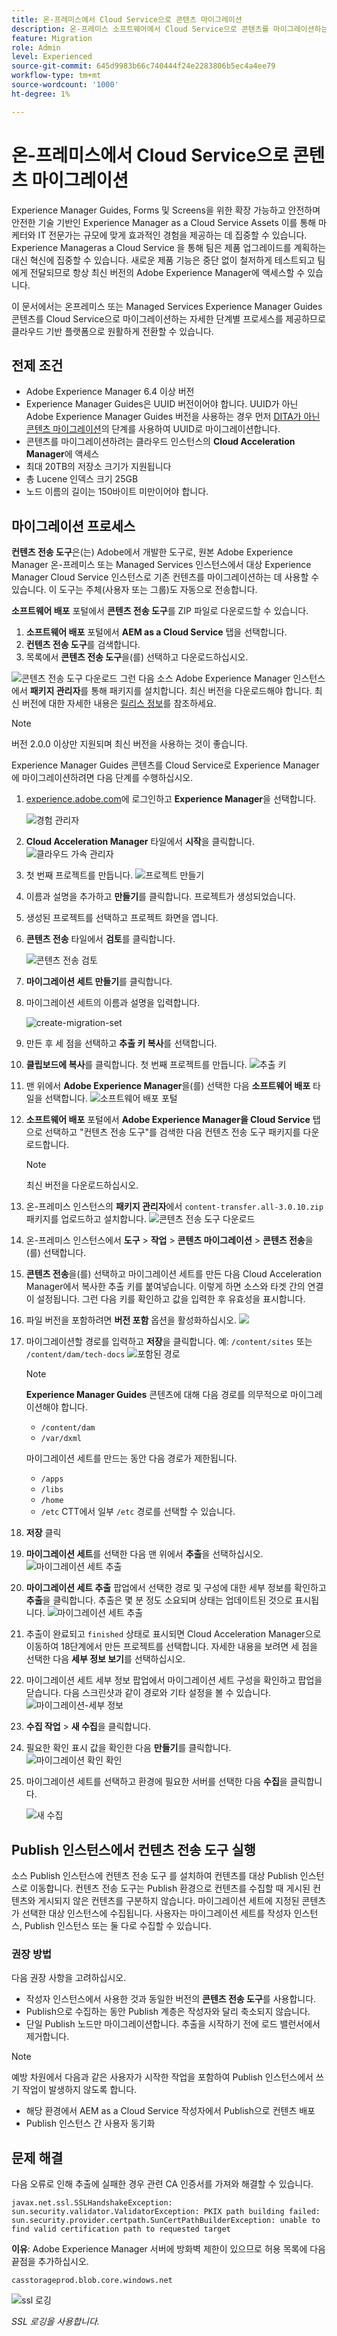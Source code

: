 ```yaml
---
title: 온-프레미스에서 Cloud Service으로 콘텐츠 마이그레이션
description: 온-프레미스 소프트웨어에서 Cloud Service으로 콘텐츠를 마이그레이션하는 방법에 대해 알아봅니다.
feature: Migration
role: Admin
level: Experienced
source-git-commit: 645d9983b66c740444f24e2283806b5ec4a4ee79
workflow-type: tm+mt
source-wordcount: '1000'
ht-degree: 1%

---
```


# 온-프레미스에서 Cloud Service으로 콘텐츠 마이그레이션

Experience Manager Guides, Forms 및 Screens을 위한 확장 가능하고 안전하며 안전한 기술 기반인 Experience Manager as a Cloud Service Assets 이를 통해 마케터와 IT 전문가는 규모에 맞게 효과적인 경험을 제공하는 데 집중할 수 있습니다.
Experience Manageras a Cloud Service 을 통해 팀은 제품 업그레이드를 계획하는 대신 혁신에 집중할 수 있습니다. 새로운 제품 기능은 중단 없이 철저하게 테스트되고 팀에게 전달되므로 항상 최신 버전의 Adobe Experience Manager에 액세스할 수 있습니다.

이 문서에서는 온프레미스 또는 Managed Services Experience Manager Guides 콘텐츠를 Cloud Service으로 마이그레이션하는 자세한 단계별 프로세스를 제공하므로 클라우드 기반 플랫폼으로 원활하게 전환할 수 있습니다.

## 전제 조건

* Adobe Experience Manager 6.4 이상 버전
* Experience Manager Guides은 UUID 버전이어야 합니다. UUID가 아닌 Adobe Experience Manager Guides 버전을 사용하는 경우 먼저 [DITA가 아닌 콘텐츠 마이그레이션](../install-guide/migrate-uuid-non-uuid.md)의 단계를 사용하여 UUID로 마이그레이션합니다.
* 콘텐츠를 마이그레이션하려는 클라우드 인스턴스의 **Cloud Acceleration Manager**&#x200B;에 액세스
* 최대 20TB의 저장소 크기가 지원됩니다
* 총 Lucene 인덱스 크기 25GB
* 노드 이름의 길이는 150바이트 미만이어야 합니다.


## 마이그레이션 프로세스

**컨텐츠 전송 도구**은(는) Adobe에서 개발한 도구로, 원본 Adobe Experience Manager 온-프레미스 또는 Managed Services 인스턴스에서 대상 Experience Manager Cloud Service 인스턴스로 기존 컨텐츠를 마이그레이션하는 데 사용할 수 있습니다.
이 도구는 주체(사용자 또는 그룹)도 자동으로 전송합니다.

**소프트웨어 배포** 포털에서 **콘텐츠 전송 도구**&#x200B;를 ZIP 파일로 다운로드할 수 있습니다.

1. **소프트웨어 배포** 포털에서 **AEM as a Cloud Service** 탭을 선택합니다.
1. **컨텐츠 전송 도구**&#x200B;를 검색합니다.
1. 목록에서 **콘텐츠 전송 도구**&#x200B;을(를) 선택하고 다운로드하십시오.

![콘텐츠 전송 도구 다운로드](./assets/content-transfer-tool-software-portal.png)
그런 다음 소스 Adobe Experience Manager 인스턴스에서 **패키지 관리자**를 통해 패키지를 설치합니다. 최신 버전을 다운로드해야 합니다.
최신 버전에 대한 자세한 내용은 [릴리스 정보](https://experienceleague.adobe.com/docs/experience-manager-cloud-service/content/release-notes/release-notes/release-notes-current.html?lang=en)를 참조하세요.

>[!NOTE]
> 
> 버전 2.0.0 이상만 지원되며 최신 버전을 사용하는 것이 좋습니다.





Experience Manager Guides 콘텐츠를 Cloud Service로 Experience Manager에 마이그레이션하려면 다음 단계를 수행하십시오.

1. [experience.adobe.com](https://experience.adobe.com/)에 로그인하고 **Experience Manager**&#x200B;을 선택합니다.

   ![경험 관리자](./assets/migration-experience-manager.png)


1. **Cloud Acceleration Manager** 타일에서 **시작**을 클릭합니다.
   ![클라우드 가속 관리자](./assets/migration-experience-manager-cloud.png)

1. 첫 번째 프로젝트를 만듭니다.
   ![프로젝트 만들기](./assets/migration-cloud-create-project.png)

1. 이름과 설명을 추가하고 **만들기**&#x200B;를 클릭합니다. 프로젝트가 생성되었습니다.
1. 생성된 프로젝트를 선택하고 프로젝트 화면을 엽니다.
1. **콘텐츠 전송** 타일에서 **검토**&#x200B;를 클릭합니다.

   ![콘텐츠 전송 검토](./assets/migration-content-transfer-review.png)

1. **마이그레이션 세트 만들기**&#x200B;를 클릭합니다.

1. 마이그레이션 세트의 이름과 설명을 입력합니다.


   ![create-migration-set](./assets/migration-cloud-create-migration-set.png)


1. 만든 후 세 점을 선택하고 **추출 키 복사**&#x200B;를 선택합니다.


1. **클립보드에 복사**를 클릭합니다. 첫 번째 프로젝트를 만듭니다.
   ![추출 키](./assets/migration-copy-to-clipboard.png)

1. 맨 위에서 **Adobe Experience Manager**&#x200B;을(를) 선택한 다음 **소프트웨어 배포** 타일을 선택합니다.
   ![소프트웨어 배포 포털](./assets/migration-software-portal.png)


1. **소프트웨어 배포** 포털에서 **Adobe Experience Manager을 Cloud Service** 탭으로 선택하고 &quot;컨텐츠 전송 도구&quot;를 검색한 다음 컨텐츠 전송 도구 패키지를 다운로드합니다.

   >[!NOTE]
   >
   >  최신 버전을 다운로드하십시오.

1. 온-프레미스 인스턴스의 **패키지 관리자**&#x200B;에서 `content-transfer.all-3.0.10.zip` 패키지를 업로드하고 설치합니다.
   ![콘텐츠 전송 도구 다운로드](./assets/content-transfer-tool-software-portal.png)


1. 온-프레미스 인스턴스에서 **도구** > **작업** > **콘텐츠 마이그레이션** > **콘텐츠 전송**&#x200B;을(를) 선택합니다.


1. **콘텐츠 전송**&#x200B;을(를) 선택하고 마이그레이션 세트를 만든 다음 Cloud Acceleration Manager에서 복사한 추출 키를 붙여넣습니다. 이렇게 하면 소스와 타겟 간의 연결이 설정됩니다. 그런 다음 키를 확인하고 값을 입력한 후 유효성을 표시합니다.

1. 파일 버전을 포함하려면 **버전 포함** 옵션을 활성화하십시오.
   ![](./assets/migration-create-migration-set.png)

1. 마이그레이션할 경로를 입력하고 **저장**을 클릭합니다.
예: `/content/sites`
또는
   `/content/dam/tech-docs`
   ![포함된 경로](./assets/migration-included-paths.png)



   >[!NOTE]
   >
   > **Experience Manager Guides** 콘텐츠에 대해 다음 경로를 의무적으로 마이그레이션해야 합니다.

   * `/content/dam`
   * `/var/dxml`

   마이그레이션 세트를 만드는 동안 다음 경로가 제한됩니다.
   * `/apps`
   * `/libs`
   * `/home`
   * `/etc` CTT에서 일부 `/etc` 경로를 선택할 수 있습니다.

1. **저장** 클릭
1. **마이그레이션 세트**&#x200B;를 선택한 다음 맨 위에서 **추출**을 선택하십시오.
   ![마이그레이션 세트 추출 ](./assets/migration-extract.png)

1. **마이그레이션 세트 추출** 팝업에서 선택한 경로 및 구성에 대한 세부 정보를 확인하고 **추출**을 클릭합니다. 추출은 몇 분 정도 소요되며 상태는 업데이트된 것으로 표시됩니다.
   ![마이그레이션 세트 추출](./assets/migration-set-extraction.png)

1. 추출이 완료되고 `finished` 상태로 표시되면 Cloud Acceleration Manager으로 이동하여 18단계에서 만든 프로젝트를 선택합니다.
자세한 내용을 보려면 세 점을 선택한 다음 **세부 정보 보기**&#x200B;를 선택하십시오.


1. 마이그레이션 세트 세부 정보 팝업에서 마이그레이션 세트 구성을 확인하고 팝업을 닫습니다. 다음 스크린샷과 같이 경로와 기타 설정을 볼 수 있습니다.
   ![마이그레이션-세부 정보](./assets/migration-details.png)


1. **수집 작업** > **새 수집**&#x200B;을 클릭합니다.
1. 필요한 확인 표시 값을 확인한 다음 **만들기**를 클릭합니다.
   ![마이그레이션 확인 확인](./assets/migration-new-ingestion-acknowledge.png)

1. 마이그레이션 세트를 선택하고 환경에 필요한 서버를 선택한 다음 **수집**&#x200B;을 클릭합니다.

   ![새 수집](./assets/migration-new-ingestion.png)

## Publish 인스턴스에서 컨텐츠 전송 도구 실행

소스 Publish 인스턴스에 컨텐츠 전송 도구 를 설치하여 컨텐츠를 대상 Publish 인스턴스로 이동합니다.
컨텐츠 전송 도구는 Publish 환경으로 컨텐츠를 수집할 때 게시된 컨텐츠와 게시되지 않은 컨텐츠를 구분하지 않습니다. 마이그레이션 세트에 지정된 콘텐츠가 선택한 대상 인스턴스에 수집됩니다. 사용자는 마이그레이션 세트를 작성자 인스턴스, Publish 인스턴스 또는 둘 다로 수집할 수 있습니다.

### 권장 방법

다음 권장 사항을 고려하십시오.

* 작성자 인스턴스에서 사용한 것과 동일한 버전의 **콘텐츠 전송 도구**&#x200B;를 사용합니다.
* Publish으로 수집하는 동안 Publish 계층은 작성자와 달리 축소되지 않습니다.
* 단일 Publish 노드만 마이그레이션합니다. 추출을 시작하기 전에 로드 밸런서에서 제거합니다.

>[!NOTE]
>
> 예방 차원에서 다음과 같은 사용자가 시작한 작업을 포함하여 Publish 인스턴스에서 쓰기 작업이 발생하지 않도록 합니다.
> * 해당 환경에서 AEM as a Cloud Service 작성자에서 Publish으로 컨텐츠 배포
> * Publish 인스턴스 간 사용자 동기화


## 문제 해결

다음 오류로 인해 추출에 실패한 경우 관련 CA 인증서를 가져와 해결할 수 있습니다.

`javax.net.ssl.SSLHandshakeException: sun.security.validator.ValidatorException: PKIX path building failed: sun.security.provider.certpath.SunCertPathBuilderException: unable to find valid certification path to requested target`

**이유**: Adobe Experience Manager 서버에 방화벽 제한이 있으므로 허용 목록에 다음 끝점을 추가하십시오.

`casstorageprod.blob.core.windows.net`


![ssl 로깅](./assets/migration-ssl-logging.png)


*SSL 로깅을 사용합니다.*




